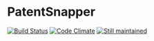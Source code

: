 # PatentSnapper

[![Build Status](https://secure.travis-ci.org/doolin/patentsnapper.png)](http://travis-ci.org/doolin/patentsnapper)
[![Code
Climate](https://codeclimate.com/badge.png)](https://codeclimate.com/github/doolin/patentsnapper)
[![Still
maintained](http://stillmaintained.com/stillmaintained/stillmaintained.png)](http://stillmaintained.com/doolin/patentsnapper)
